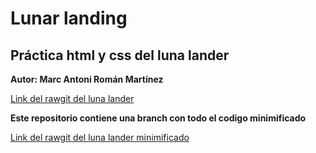 # Lunar landing
## Práctica html y css del luna lander

**Autor: Marc Antoni Román Martínez**

[Link del rawgit del luna lander](https://rawgit.com/Marcroman181/Lunar_Landing-JavaScript/master/index.html)

**Este repositorio contiene una branch con todo el codigo minimificado**

[Link del rawgit del luna lander minimificado](https://rawgit.com/Marcroman181/Lunar_Landing-JavaScript/minimified/index.html)
